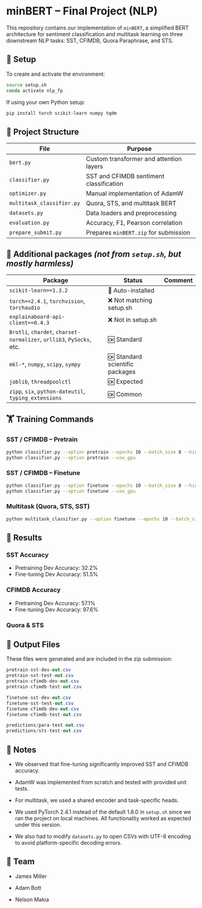# minBERT – Final Project (NLP)

This repository contains our implementation of `minBERT`, a simplified BERT architecture for sentiment classification and multitask learning on three downstream NLP tasks: SST, CFIMDB, Quora Paraphrase, and STS.

## 🔧 Setup

To create and activate the environment:

```bash
source setup.sh
conda activate nlp_fp
```

If using your own Python setup:

```bash
pip install torch scikit-learn numpy tqdm
```

## 🧠 Project Structure

| **File**      | **Purpose** |
| ----------- | ----------- |
| `bert.py`      | Custom transformer and attention layers       |
| `classifier.py`   | SST and CFIMDB sentiment classification        |
| `optimizer.py` | Manual implementation of AdamW | 
| `multitask_classifier.py` | Quora, STS, and multitask BERT | 
| `datasets.py` | Data loaders and preprocessing |
| `evaluation.py` | Accuracy, F1, Pearson correlation |
| `prepare_submit.py` | Prepares `minBERT.zip` for submission |

## 📌 Additional packages *(not from `setup.sh`, but mostly harmless)*

| **Package**      | **Status** | **Comment**|
| ----------- | ----------- | ----------- |
| `scikit-learn==1.3.2`      | 🔼 Auto-installed |
| `torch==2.4.1`, `torchvision`, `torchaudio`   | ❌ Not matching setup.sh |
| `explainaboard-api-client==0.4.3`	| ❌ Not in setup.sh |
| `Brotli`, `chardet`, `charset-normalizer`, `urllib3`, `PySocks`, etc. | 🆗 Standard | 
| `mkl-*`, `numpy`, `scipy`, `sympy` | 🆗 Standard scientific packages | 
| `joblib`, `threadpoolctl` | 	🆗 Expected |
| `zipp`, `six`, `python-dateutil`, `typing_extensions` | 🆗 Common |


## 🏋️ Training Commands

### SST / CFIMDB – Pretrain

```bash
python classifier.py --option pretrain --epochs 10 --batch_size 8 --hidden_dropout_prob 0.3 --use_gpu
python classifier.py --option pretrain --use_gpu
```

### SST / CFIMDB – Finetune

```bash
python classifier.py --option finetune --epochs 10 --batch_size 8 --hidden_dropout_prob 0.3 --use_gpu
python classifier.py --option finetune --use_gpu
```

### Multitask (Quora, STS, SST)

```bash
python multitask_classifier.py --option finetune --epochs 10 --batch_size 8 --use_gpu
```

## 🧪 Results

### SST Accuracy

- Pretraining Dev Accuracy: 32.2%
- Fine-tuning Dev Accuracy: 51.5%

### CFIMDB Accuracy

- Pretraining Dev Accuracy: 57.1%
- Fine-tuning Dev Accuracy: 97.6%

### Quora & STS



## 📁 Output Files

These files were generated and are included in the zip submission:

```csharp
pretrain-sst-dev-out.csv
pretrain-sst-test-out.csv
pretrain-cfimdb-dev-out.csv
pretrain-cfimdb-test-out.csv

finetune-sst-dev-out.csv
finetune-sst-test-out.csv
finetune-cfimdb-dev-out.csv
finetune-cfimdb-test-out.csv

predictions/para-test-out.csv
predictions/sts-test-out.csv
```

## 🧠 Notes

- We observed that fine-tuning significantly improved SST and CFIMDB accuracy.

- AdamW was implemented from scratch and tested with provided unit tests.

- For multitask, we used a shared encoder and task-specific heads.

- We used PyTorch 2.4.1 instead of the default 1.8.0 in `setup.sh` since we ran the project on local machines. All functionality worked as expected under this version.

- We also had to modify `datasets.py` to open CSVs with UTF-8 encoding to avoid platform-specific decoding errors.



## 👥 Team

- James Miller

- Adam Bott

- Nelson Makia
